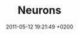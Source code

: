 ---
layout: page
status: publish
published: true
title: 'Neurons'
date: '2011-05-12 19:21:49 +0200'
date_gmt: '2011-05-12 19:21:49 +0200'
categories: []
order: 10
tags: []
---